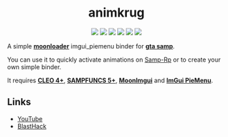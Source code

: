 <h1 align="center">animkrug</h1>

<p align="center">

<img src="https://img.shields.io/badge/made%20for-GTA%20SA--MP-blue" >

<img src="https://img.shields.io/badge/Server-Samp--Rp-red">

<img src="https://img.shields.io/github/languages/top/qrlk/animkrug">

<img src="https://img.shields.io/badge/dynamic/json?color=blueviolet&label=users%20%28active%29&query=result&url=http%3A%2F%2Fqrlk.me%2Fdev%2Fmoonloader%2Fusers_active.php%3Fscript%3Danimkrug">

<img src="https://img.shields.io/badge/dynamic/json?color=blueviolet&label=users%20%28all%20time%29&query=result&url=http%3A%2F%2Fqrlk.me%2Fdev%2Fmoonloader%2Fusers_all.php%3Fscript%3Danimkrug">

<img src="https://img.shields.io/date/1569628800?label=released" >

</p>

A simple **[moonloader](https://gtaforums.com/topic/890987-moonloader/)** imgui_piemenu binder for **[gta samp](https://sa-mp.com/)**.

You can use it to quickly activate animations on [Samp-Rp](http://samp-rp.ru/) or to create your own simple binder.

It requires **[CLEO 4+](http://cleo.li/?lang=ru)**, **[SAMPFUNCS 5+](https://blast.hk/threads/17/page-59#post-279414)**, **[MoonImgui](https://blast.hk/threads/19292/)** and **[ImGui PieMenu](https://www.blast.hk/threads/19648/)**.

## Links
* [YouTube](https://www.youtube.com/watch?v=B236ZHXRh1g)
* [BlastHack](https://www.blast.hk/threads/42164/)
